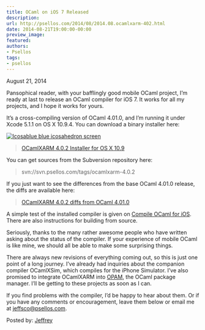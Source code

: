 ```yaml
---
title: OCaml on iOS 7 Released
description:
url: http://psellos.com/2014/08/2014.08.ocamlxarm-402.html
date: 2014-08-21T19:00:00-00:00
preview_image:
featured:
authors:
- Psellos
tags:
- psellos
---
```


<div class="date">August 21, 2014</div>

<p>Pansophical reader, with your bafflingly good mobile OCaml project, I&rsquo;m ready at last to release an OCaml compiler for iOS 7. It works for all my projects, and I hope it works for yours.</p>

<p>It&rsquo;s a cross-compiling version of OCaml 4.01.0, and I&rsquo;m running it under Xcode 5.1.1 on OS X 10.9.4. You can download a binary installer here:</p>

<div class="flowaroundimg" style="margin-top: 1.0em;">
<a href="http://psellos.com/ocaml/compile-to-iphone.html"><img src="http://psellos.com/images/icosablue-p3.png" alt="Icosablue blue icosahedron screen"/></a>
</div>

<blockquote>
  <p><a href="http://psellos.com/pub/ocamlxarm/ocaml-4.01.0+xarm-4.0.2-v7.dmg">OCamlXARM 4.0.2 Installer for OS X 10.9</a></p>
</blockquote>

<p>You can get sources from the Subversion repository here:</p>

<blockquote>
  <p>svn://svn.psellos.com/tags/ocamlxarm-4.0.2</p>
</blockquote>

<p>If you just want to see the differences from the base OCaml 4.01.0 release, the diffs are available here:</p>

<blockquote>
  <p><a href="http://psellos.com/pub/ocamlxarm/ocamlxarm-4.0.2.diff">OCamlXARM 4.0.2 diffs from OCaml 4.01.0</a></p>
</blockquote>

<p>A simple test of the installed compiler is given on <a href="http://psellos.com/ocaml/compile-to-iphone.html">Compile OCaml for iOS</a>. There are also instructions for building from source.</p>

<p>Seriously, thanks to the many rather awesome people who have written asking about the status of the compiler. If your experience of mobile OCaml is like mine, we should all be able to make some surprising things.</p>

<p>There are always new revisions of everything coming out, so this is just one point of a long journey. I&rsquo;ve already had inquiries about the companion compiler OCamlXSim, which compiles for the iPhone Simulator. I&rsquo;ve also promised to integrate OCamlXARM into  <a href="http://opam.ocamlpro.com">OPAM</a>, the OCaml package manager. I&rsquo;ll be getting to these projects as soon as I can.</p>

<p>If you find problems with the compiler, I&rsquo;d be happy to hear about them. Or if you have any comments or encouragement, leave them below or email me at <a href="mailto:jeffsco@psellos.com">jeffsco@psellos.com</a>.</p>

<p>Posted by: <a href="http://psellos.com/aboutus.html#jeffreya.scofieldphd">Jeffrey</a></p>

<p></p>

